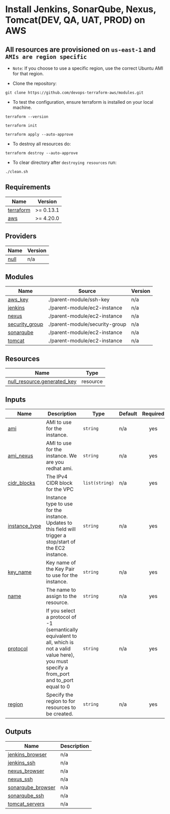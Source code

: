 # Install Jenkins, SonarQube, Nexus, Tomcat(DEV, QA, UAT, PROD) on AWS

## All resources are provisioned on `us-east-1` and `AMIs are region specific`
- `Note`: If you choose to use a specific region, use the correct Ubuntu AMI for that region.

- Clone the repository:
```
git clone https://github.com/devops-terraform-aws/modules.git
```
- To test the configuration, ensure terraform is installed on your local machine.
```
terraform --version
```
```
terraform init
```
```
terraform apply --auto-approve
```


- To destroy all resources do:
```
terraform destroy --auto-approve
```

- To clear directory after `destroying resources` run:
```
./clean.sh
```

## Requirements

| Name | Version |
|------|---------|
| <a name="requirement_terraform"></a> [terraform](#requirement\_terraform) | >= 0.13.1 |
| <a name="requirement_aws"></a> [aws](#requirement\_aws) | >= 4.20.0 |

## Providers

| Name | Version |
|------|---------|
| <a name="provider_null"></a> [null](#provider\_null) | n/a |

## Modules

| Name | Source | Version |
|------|--------|---------|
| <a name="module_aws_key"></a> [aws\_key](#module\_aws\_key) | ./parent-module/ssh-key | n/a |
| <a name="module_jenkins"></a> [jenkins](#module\_jenkins) | ./parent-module/ec2-instance | n/a |
| <a name="module_nexus"></a> [nexus](#module\_nexus) | ./parent-module/ec2-instance | n/a |
| <a name="module_security_group"></a> [security\_group](#module\_security\_group) | ./parent-module/security-group | n/a |
| <a name="module_sonarqube"></a> [sonarqube](#module\_sonarqube) | ./parent-module/ec2-instance | n/a |
| <a name="module_tomcat"></a> [tomcat](#module\_tomcat) | ./parent-module/ec2-instance | n/a |

## Resources

| Name | Type |
|------|------|
| [null_resource.generated_key](https://registry.terraform.io/providers/hashicorp/null/latest/docs/resources/resource) | resource |

## Inputs

| Name | Description | Type | Default | Required |
|------|-------------|------|---------|:--------:|
| <a name="input_ami"></a> [ami](#input\_ami) | AMI to use for the instance. | `string` | n/a | yes |
| <a name="input_ami_nexus"></a> [ami\_nexus](#input\_ami\_nexus) | AMI to use for the instance. We are you redhat ami. | `string` | n/a | yes |
| <a name="input_cidr_blocks"></a> [cidr\_blocks](#input\_cidr\_blocks) | The IPv4 CIDR block for the VPC | `list(string)` | n/a | yes |
| <a name="input_instance_type"></a> [instance\_type](#input\_instance\_type) | Instance type to use for the instance. Updates to this field will trigger a stop/start of the EC2 instance. | `string` | n/a | yes |
| <a name="input_key_name"></a> [key\_name](#input\_key\_name) | Key name of the Key Pair to use for the instance. | `string` | n/a | yes |
| <a name="input_name"></a> [name](#input\_name) | The name to assign to the resource. | `string` | n/a | yes |
| <a name="input_protocol"></a> [protocol](#input\_protocol) | If you select a protocol of -1 (semantically equivalent to all, which is not a valid value here), you must specify a from\_port and to\_port equal to 0 | `string` | n/a | yes |
| <a name="input_region"></a> [region](#input\_region) | Specify the region to for resources to be created. | `string` | n/a | yes |

## Outputs

| Name | Description |
|------|-------------|
| <a name="output_jenkins_browser"></a> [jenkins\_browser](#output\_jenkins\_browser) | n/a |
| <a name="output_jenkins_ssh"></a> [jenkins\_ssh](#output\_jenkins\_ssh) | n/a |
| <a name="output_nexus_browser"></a> [nexus\_browser](#output\_nexus\_browser) | n/a |
| <a name="output_nexus_ssh"></a> [nexus\_ssh](#output\_nexus\_ssh) | n/a |
| <a name="output_sonarqube_browser"></a> [sonarqube\_browser](#output\_sonarqube\_browser) | n/a |
| <a name="output_sonarqube_ssh"></a> [sonarqube\_ssh](#output\_sonarqube\_ssh) | n/a |
| <a name="output_tomcat_servers"></a> [tomcat\_servers](#output\_tomcat\_servers) | n/a |
